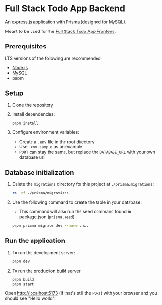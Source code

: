 # Full Stack Todo App Backend

An express.js application with Prisma (designed for MySQL).

Meant to be used for the [Full Stack Todo App Frontend](https://github.com/alex-avila/fullstack-todo-app-test-frontend).

## Prerequisites

LTS versions of the following are recommended

- [Node.js](https://nodejs.org/)
- [MySQL](https://www.mysql.com/)
- [pnpm](https://pnpm.io/)

## Setup

1. Clone the repository

2. Install dependencies:

   ```bash
   pnpm install
   ```

3. Configure environment variables:

    - Create a `.env` file in the root directory
    - Use `.env.sample` as an example
    - `PORT` can stay the same, but replace the `DATABASE_URL` with your own database url

## Database initialization

1. Delete the `migrations` directory for this project at `./prisma/migrations`:

    ```bash
    rm -rf ./prisma/migrations
    ```

2. Use the following command to create the table in your database:

    - This command will also run the seed command found in package.json (`prisma.seed`)

    ```bash
    pnpm prisma migrate dev --name init
    ```

## Run the application

1. To run the development server:

   ```bash
   pnpm dev
   ```

2. To run the production build server:

   ```bash
   pnpm build
   pnpm start
   ```

Open [http://localhost:5173](http://localhost:5173) (if that's still the `PORT`) with your browser and you should see "Hello world".
